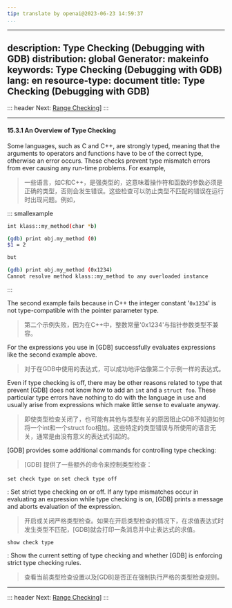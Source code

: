 ```yaml
---
tip: translate by openai@2023-06-23 14:59:37
...
```

---
description: Type Checking (Debugging with GDB)
distribution: global
Generator: makeinfo
keywords: Type Checking (Debugging with GDB)
lang: en
resource-type: document
title: Type Checking (Debugging with GDB)
---
::: header
Next: [Range Checking](Range-Checking.html#Range-Checking)]
:::

---

#### 15.3.1 An Overview of Type Checking


Some languages, such as C and C++, are strongly typed, meaning that the arguments to operators and functions have to be of the correct type, otherwise an error occurs. These checks prevent type mismatch errors from ever causing any run-time problems. For example,

> 一些语言，如C和C++，是强类型的，这意味着操作符和函数的参数必须是正确的类型，否则会发生错误。这些检查可以防止类型不匹配的错误在运行时出现问题。例如，

::: smallexample

```bash
int klass::my_method(char *b) 

(gdb) print obj.my_method (0)
$1 = 2
```

```bash
but
```

```bash
(gdb) print obj.my_method (0x1234)
Cannot resolve method klass::my_method to any overloaded instance
```

:::


The second example fails because in C++ the integer constant '`0x1234`' is not type-compatible with the pointer parameter type.

> 第二个示例失败，因为在C++中，整数常量'0x1234'与指针参数类型不兼容。


For the expressions you use in [GDB] successfully evaluates expressions like the second example above.

> 对于在GDB中使用的表达式，可以成功地评估像第二个示例一样的表达式。


Even if type checking is off, there may be other reasons related to type that prevent [GDB] does not know how to add an `int` and a `struct foo`. These particular type errors have nothing to do with the language in use and usually arise from expressions which make little sense to evaluate anyway.

> 即使类型检查关闭了，也可能有其他与类型有关的原因阻止GDB不知道如何将一个int和一个struct foo相加。这些特定的类型错误与所使用的语言无关，通常是由没有意义的表达式引起的。


[GDB] provides some additional commands for controlling type checking:

> [GDB] 提供了一些额外的命令来控制类型检查：

`set check type on`
`set check type off`


:   Set strict type checking on or off. If any type mismatches occur in evaluating an expression while type checking is on, [GDB] prints a message and aborts evaluation of the expression.

> 开启或关闭严格类型检查。如果在开启类型检查的情况下，在求值表达式时发生类型不匹配，[GDB]就会打印一条消息并中止表达式的求值。

`show check type`


:   Show the current setting of type checking and whether [GDB] is enforcing strict type checking rules.

> 查看当前类型检查设置以及[GDB]是否正在强制执行严格的类型检查规则。

---

::: header
Next: [Range Checking](Range-Checking.html#Range-Checking)]
:::

